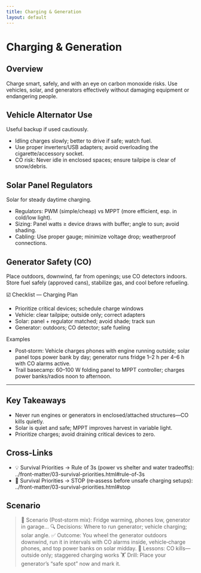 ```yaml
---
title: Charging & Generation
layout: default
---
```


# Charging & Generation

## Overview
Charge smart, safely, and with an eye on carbon monoxide risks. Use vehicles, solar, and generators effectively without damaging equipment or endangering people.

## Vehicle Alternator Use
Useful backup if used cautiously.

- Idling charges slowly; better to drive if safe; watch fuel.
- Use proper inverters/USB adapters; avoid overloading the cigarette/accessory socket.
- CO risk: Never idle in enclosed spaces; ensure tailpipe is clear of snow/debris.

## Solar Panel Regulators
Solar for steady daytime charging.

- Regulators: PWM (simple/cheap) vs MPPT (more efficient, esp. in cold/low light).
- Sizing: Panel watts ≥ device draws with buffer; angle to sun; avoid shading.
- Cabling: Use proper gauge; minimize voltage drop; weatherproof connections.

## Generator Safety (CO)
Place outdoors, downwind, far from openings; use CO detectors indoors. Store fuel safely (approved cans), stabilize gas, and cool before refueling.

☑️ Checklist — Charging Plan
- Prioritize critical devices; schedule charge windows
- Vehicle: clear tailpipe; outside only; correct adapters
- Solar: panel + regulator matched; avoid shade; track sun
- Generator: outdoors; CO detector; safe fueling

Examples
- Post‑storm: Vehicle charges phones with engine running outside; solar panel tops power bank by day; generator runs fridge 1–2 h per 4–6 h with CO alarms active.
- Trail basecamp: 60–100 W folding panel to MPPT controller; charges power banks/radios noon to afternoon.

---

## Key Takeaways
- Never run engines or generators in enclosed/attached structures—CO kills quietly.
- Solar is quiet and safe; MPPT improves harvest in variable light.
- Prioritize charges; avoid draining critical devices to zero.

## Cross-Links
- 💡 Survival Priorities → Rule of 3s (power vs shelter and water tradeoffs): ../front-matter/03-survival-priorities.html#rule-of-3s
- 📝 Survival Priorities → STOP (re‑assess before unsafe charging setups): ../front-matter/03-survival-priorities.html#stop

## Scenario

> 🧭 Scenario (Post‑storm mix): Fridge warming, phones low, generator in garage…
> 🔍 Decisions: Where to run generator; vehicle charging; solar angle.
> ✅ Outcome: You wheel the generator outdoors downwind, run it in intervals with CO alarms inside, vehicle‑charge phones, and top power banks on solar midday.
> 🧠 Lessons: CO kills—outside only; staggered charging works
> 🏋️ Drill: Place your generator’s “safe spot” now and mark it.
